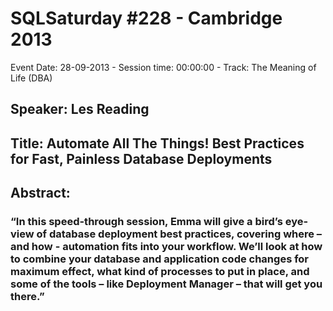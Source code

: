 # SQLSaturday #228 - Cambridge 2013
Event Date: 28-09-2013 - Session time: 00:00:00 - Track: The Meaning of Life (DBA)
## Speaker: Les Reading
## Title: Automate All The Things! Best Practices for Fast, Painless Database Deployments
## Abstract:
### “In this speed-through session, Emma will give a bird’s eye-view of database deployment best practices, covering where – and how - automation fits into your workflow. We’ll look at how to combine your database and application code changes for maximum effect, what kind of processes to put in place, and some of the tools – like Deployment Manager – that will get you there.”
